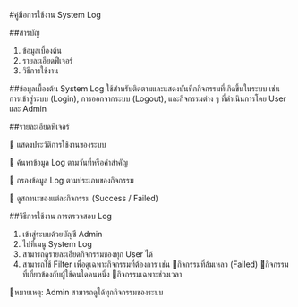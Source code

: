 #คู่มือการใช้งาน System Log

##สารบัญ
1. ข้อมูลเบื้องต้น
2. รายละเอียดฟีเจอร์
3. วิธีการใช้งาน

##ข้อมูลเบื้องต้น
System Log ใช้สำหรับติดตามและแสดงบันทึกกิจกรรมที่เกิดขึ้นในระบบ เช่น การเข้าสู่ระบบ (Login), การออกจากระบบ (Logout), และกิจกรรมต่าง ๆ ที่ดำเนินการโดย User และ Admin

##รายละเอียดฟีเจอร์

🔹 แสดงประวัติการใช้งานของระบบ

🔹 ค้นหาข้อมูล Log ตามวันที่หรือคำสำคัญ

🔹 กรองข้อมูล Log ตามประเภทของกิจกรรม

🔹 ดูสถานะของแต่ละกิจกรรม (Success / Failed)


##วิธีการใช้งาน
การตรวจสอบ Log
1. เข้าสู่ระบบด้วยบัญชี Admin
2. ไปที่เมนู System Log
3. สามารถดูรายละเอียดกิจกรรมของทุก User ได้
4. สามารถใช้ Filter เพื่อดูเฉพาะกิจกรรมที่ต้องการ เช่น
   🔹กิจกรรมที่ล้มเหลว (Failed)
   🔹กิจกรรมที่เกี่ยวข้องกับผู้ใช้คนใดคนหนึ่ง
   🔹กิจกรรมเฉพาะช่วงเวลา

📌หมายเหตุ: Admin สามารถดูได้ทุกกิจกรรมของระบบ





